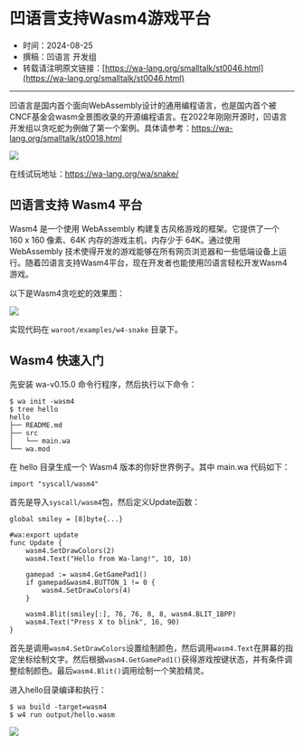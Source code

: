 # 凹语言支持Wasm4游戏平台

- 时间：2024-08-25
- 撰稿：凹语言 开发组
- 转载请注明原文链接：[https://wa-lang.org/smalltalk/st0046.html](https://wa-lang.org/smalltalk/st0046.html)

---

凹语言是国内首个面向WebAssembly设计的通用编程语言，也是国内首个被CNCF基金会wasm全景图收录的开源编程语言。在2022年刚刚开源时，凹语言开发组以贪吃蛇为例做了第一个案例。具体请参考：https://wa-lang.org/smalltalk/st0018.html

![](/st0018-01.png)

在线试玩地址：https://wa-lang.org/wa/snake/

## 凹语言支持 Wasm4 平台

Wasm4 是一个使用 WebAssembly 构建复古风格游戏的框架。它提供了一个 160 x 160 像素、64K 内存的游戏主机，内存少于 64K。通过使用 WebAssembly 技术使得开发的游戏能够在所有网页浏览器和一些低端设备上运行。随着凹语言支持Wasm4平台，现在开发者也能使用凹语言轻松开发Wasm4游戏。

以下是Wasm4贪吃蛇的效果图：

![](/st0046-01.png)

实现代码在 `waroot/examples/w4-snake` 目录下。

## Wasm4 快速入门

先安装 wa-v0.15.0 命令行程序，然后执行以下命令：

```
$ wa init -wasm4
$ tree hello
hello
├── README.md
├── src
│   └── main.wa
└── wa.mod
```

在 hello 目录生成一个 Wasm4 版本的你好世界例子。其中 main.wa 代码如下：

```wa
import "syscall/wasm4"
```

首先是导入`syscall/wasm4`包，然后定义Update函数：

```wa
global smiley = [8]byte{...}

#wa:export update
func Update {
	wasm4.SetDrawColors(2)
	wasm4.Text("Hello from Wa-lang!", 10, 10)

	gamepad := wasm4.GetGamePad1()
	if gamepad&wasm4.BUTTON_1 != 0 {
		wasm4.SetDrawColors(4)
	}

	wasm4.Blit(smiley[:], 76, 76, 8, 8, wasm4.BLIT_1BPP)
	wasm4.Text("Press X to blink", 16, 90)
}
```

首先是调用`wasm4.SetDrawColors`设置绘制颜色，然后调用`wasm4.Text`在屏幕的指定坐标绘制文字。然后根据`wasm4.GetGamePad1()`获得游戏按键状态，并有条件调整绘制颜色。最后`wasm4.Blit()`调用绘制一个笑脸精灵。

进入hello目录编译和执行：

```
$ wa build -target=wasm4
$ w4 run output/hello.wasm
```

![](/st0046-02.png)

